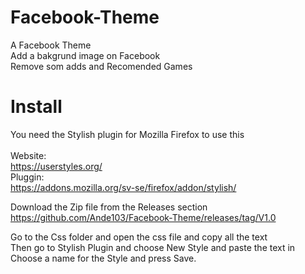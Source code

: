# Facebook-Theme

A Facebook Theme<br>
Add a bakgrund image on Facebook<br>
Remove som adds and Recomended Games<br>


# Install<br>
You need the Stylish plugin for Mozilla Firefox to use this<br>
<br>
Website:<br>
https://userstyles.org/<br>
Pluggin:<br>
https://addons.mozilla.org/sv-se/firefox/addon/stylish/<br>

Download the Zip file from the Releases section<br>
https://github.com/Ande103/Facebook-Theme/releases/tag/V1.0 <br>

Go to the Css folder and open the css file and copy all the text<br>
Then go to Stylish Plugin and choose New Style and paste the text in<br>
Choose a name for the Style and press Save.
